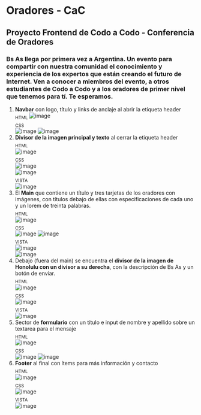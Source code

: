 # Oradores - CaC
## Proyecto Frontend de Codo a Codo - Conferencia de Oradores 
### Bs As llega por primera vez a Argentina. Un evento para compartir con nuestra comunidad el conocimiento y experiencia de los expertos que están creando el futuro de Internet. Ven a conocer a miembros del evento, a otros estudiantes de Codo a Codo y a los oradores de primer nivel que tenemos para tí. Te esperamos.  
1. **Navbar** con logo, título y links de anclaje al abrir la etiqueta header  
<sub>HTML</sub>
![image](https://user-images.githubusercontent.com/71678622/236991434-4708ab26-bc07-481c-93c1-e1b841941a1d.png)  
<sub>CSS</sub>   
![image](https://user-images.githubusercontent.com/71678622/236991659-d08d3f80-5370-42b2-b13e-ef5130a392dc.png)
![image](https://user-images.githubusercontent.com/71678622/236991687-7e0d1a11-757a-476c-81e9-1b4c027f0bfe.png)  
2. **Divisor de la imagen principal y texto** al cerrar la etiqueta header   
<sub>HTML</sub>  
![image](https://user-images.githubusercontent.com/71678622/236992531-55e1baa8-8938-4232-bb00-70268981e279.png)  
<sub>CSS</sub>  
![image](https://user-images.githubusercontent.com/71678622/236992628-4d70486c-98f4-4e59-b153-8ffee3b7c89c.png)  
![image](https://user-images.githubusercontent.com/71678622/236992682-52946ab3-356a-4a05-99be-a584e43c5d65.png)  
<sub>VISTA</sub>  
  ![image](https://user-images.githubusercontent.com/71678622/236987314-98dbba31-2b6f-41c9-9e33-5341479cb159.png)  
3. El **Main** que contiene un título y tres tarjetas de los oradores con imágenes, con títulos debajo de ellas con especificaciones de cada uno y un lorem de treinta palabras.   
<sub>HTML</sub>  
![image](https://user-images.githubusercontent.com/71678622/236993141-c00c3c68-5580-41c2-97a6-68129d8db81f.png)  
<sub>CSS</sub>   
![image](https://user-images.githubusercontent.com/71678622/236993245-8f53bd90-cd2a-4d8c-8f39-526f75e8c976.png)
![image](https://user-images.githubusercontent.com/71678622/236993304-53f1c0b8-007c-4bb2-8401-abce38307a58.png)  
<sub>VISTA</sub>  
![image](https://user-images.githubusercontent.com/71678622/236988021-64d94818-bd84-4bae-b473-d512e75a44e6.png)  
![image](https://user-images.githubusercontent.com/71678622/236988107-489d33f6-95a2-40df-833c-092c59da2003.png)  
4.  Debajo (fuera del main) se encuentra el **divisor de la imagen de Honolulu con un divisor a su derecha**, con la descripción de Bs As y un botón de enviar.  
<sub>HTML</sub>   
![image](https://user-images.githubusercontent.com/71678622/236993573-6bbbd3cc-427e-4456-b46e-16c82867a1af.png)  
<sub>CSS</sub>   
![image](https://user-images.githubusercontent.com/71678622/236993642-fc1442e2-bc31-4769-b302-2c00d558e57e.png)  
<sub>VISTA</sub>   
![image](https://user-images.githubusercontent.com/71678622/236988198-4c67a4a6-7dbe-4398-b470-32f101ab700e.png)
5. Sector de **formulario** con un título e input de nombre y apellido sobre un textarea para el mensaje  
<sub>HTML</sub>   
![image](https://user-images.githubusercontent.com/71678622/236994004-e45e0a91-6367-459f-8f6f-428fecc06cee.png)  
<sub>CSS</sub>   
![image](https://user-images.githubusercontent.com/71678622/236993808-60e847d3-e220-4870-b34e-d30f4052065c.png) 
![image](https://user-images.githubusercontent.com/71678622/236993883-579594a2-0f82-46f5-a692-82608ba8b2ce.png)  
7. **Footer** al final con ítems para más información y contacto  
<sub>HTML</sub>   
![image](https://user-images.githubusercontent.com/71678622/236994041-bbeb214f-7683-4880-9467-9f185eb7da5b.png)  
<sub>CSS</sub>   
![image](https://user-images.githubusercontent.com/71678622/236993953-00860a9f-2a6a-4b23-bce8-625d3e0fbcd7.png)  
<sub>VISTA</sub>   
![image](https://user-images.githubusercontent.com/71678622/236988542-c17b32ea-5374-45d1-b695-56727ab9c57c.png)


